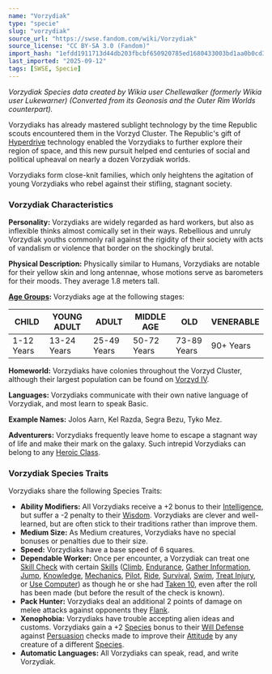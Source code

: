 ```yaml
---
name: "Vorzydiak"
type: "specie"
slug: "vorzydiak"
source_url: "https://swse.fandom.com/wiki/Vorzydiak"
source_license: "CC BY-SA 3.0 (Fandom)"
import_hash: "1efdd1911713d44db203fbcbf650920785ed1680433003bd1aa0b0cd31bf657c"
last_imported: "2025-09-12"
tags: [SWSE, Specie]
---
```

*Vorzydiak Species data created by Wikia user Chellewalker (formerly Wikia user Lukewarner) (Converted from its Geonosis and the Outer Rim Worlds counterpart).*

Vorzydiaks has already mastered sublight technology by the time Republic scouts encountered them in the Vorzyd Cluster. The Republic's gift of [Hyperdrive](https://swse.fandom.com/wiki/Hyperdrive) technology enabled the Vorzydiaks to further explore their region of space, and this new pursuit helped end centuries of social and political upheaval on nearly a dozen Vorzydiak worlds.

Vorzydiaks form close-knit families, which only heightens the agitation of young Vorzydiaks who rebel against their stifling, stagnant society.

### Vorzydiak Characteristics
**Personality:** Vorzydiaks are widely regarded as hard workers, but also as inflexible thinks almost comically set in their ways. Rebellious and unruly Vorzydiak youths commonly rail against the rigidity of their society with acts of vandalism or violence that border on the shockingly brutal.

**Physical Description:** Physically similar to Humans, Vorzydiaks are notable for their yellow skin and long antennae, whose motions serve as barometers for their moods. They average 1.8 meters tall.

**[Age Groups](https://swse.fandom.com/wiki/Age_Groups):** Vorzydiaks age at the following stages:

| CHILD | YOUNG ADULT | ADULT | MIDDLE AGE | OLD | VENERABLE |
| --- | --- | --- | --- | --- | --- |
| 1-12 Years | 13-24 Years | 25-49 Years | 50-72 Years | 73-89 Years | 90+ Years |

**Homeworld:** Vorzydiaks have colonies throughout the Vorzyd Cluster, although their largest population can be found on [Vorzyd IV](https://swse.fandom.com/wiki/Vorzyd_IV).

**Languages:** Vorzydiaks communicate with their own native language of Vorzydiak, and most learn to speak Basic.

**Example Names:** Jolos Aarn, Kel Razda, Segra Bezu, Tyko Mez.

**Adventurers:** Vorzydiaks frequently leave home to escape a stagnant way of life and make their mark on the galaxy. Such intrepid Vorzydiaks can belong to any [Heroic Class](https://swse.fandom.com/wiki/Heroic_Class).
### Vorzydiak Species Traits
Vorzydiaks share the following Species Traits:
- **Ability Modifiers:** All Vorzydiaks receive a +2 bonus to their [Intelligence](https://swse.fandom.com/wiki/Intelligence), but suffer a -2 penalty to their [Wisdom](https://swse.fandom.com/wiki/Wisdom). Vorzydiaks are clever and well-learned, but are often stick to their traditions rather than improve them.
- **Medium Size:** As Medium creatures, Vorzydiaks have no special bonuses or penalties due to their size.
- **Speed:** Vorzydiaks have a base speed of 6 squares.
- **Dependable Worker:** Once per encounter, a Vorzydiak can treat one [Skill Check](https://swse.fandom.com/wiki/Skill_Check) with certain [Skills](https://swse.fandom.com/wiki/Skills) ([Climb](https://swse.fandom.com/wiki/Climb), [Endurance](https://swse.fandom.com/wiki/Endurance), [Gather Information](https://swse.fandom.com/wiki/Gather_Information), [Jump](https://swse.fandom.com/wiki/Jump), [Knowledge](https://swse.fandom.com/wiki/Knowledge), [Mechanics](https://swse.fandom.com/wiki/Mechanics), [Pilot](https://swse.fandom.com/wiki/Pilot), [Ride](https://swse.fandom.com/wiki/Ride), [Survival](https://swse.fandom.com/wiki/Survival), [Swim](https://swse.fandom.com/wiki/Swim), [Treat Injury](https://swse.fandom.com/wiki/Treat_Injury), or [Use Computer](https://swse.fandom.com/wiki/Use_Computer)) as though he or she had [Taken 10](https://swse.fandom.com/wiki/Taken_10), even after the roll has been made (but before the result of the check is known).
- **Pack Hunter:** Vorzydiaks deal an additional 2 points of damage on melee attacks against opponents they [Flank](https://swse.fandom.com/wiki/Flank).
- **Xenophobia:** Vorzydiaks have trouble accepting alien ideas and customs. Vorzydiaks gain a +2 [Species](https://swse.fandom.com/wiki/Species) bonus to their [Will Defense](https://swse.fandom.com/wiki/Will_Defense) against [Persuasion](https://swse.fandom.com/wiki/Persuasion) checks made to improve their [Attitude](https://swse.fandom.com/wiki/Attitude) by any creature of a different [Species](https://swse.fandom.com/wiki/Species).
- **Automatic Languages:** All Vorzydiaks can speak, read, and write Vorzydiak.